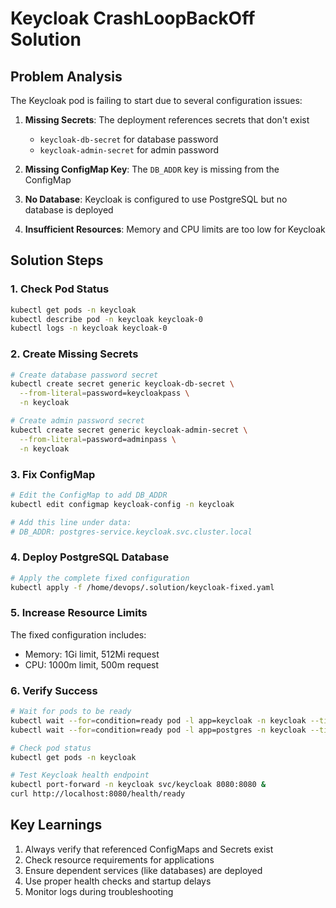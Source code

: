 # Keycloak CrashLoopBackOff Solution

## Problem Analysis

The Keycloak pod is failing to start due to several configuration issues:

1. **Missing Secrets**: The deployment references secrets that don't exist
   - `keycloak-db-secret` for database password
   - `keycloak-admin-secret` for admin password

2. **Missing ConfigMap Key**: The `DB_ADDR` key is missing from the ConfigMap

3. **No Database**: Keycloak is configured to use PostgreSQL but no database is deployed

4. **Insufficient Resources**: Memory and CPU limits are too low for Keycloak

## Solution Steps

### 1. Check Pod Status
```bash
kubectl get pods -n keycloak
kubectl describe pod -n keycloak keycloak-0
kubectl logs -n keycloak keycloak-0
```

### 2. Create Missing Secrets
```bash
# Create database password secret
kubectl create secret generic keycloak-db-secret \
  --from-literal=password=keycloakpass \
  -n keycloak

# Create admin password secret  
kubectl create secret generic keycloak-admin-secret \
  --from-literal=password=adminpass \
  -n keycloak
```

### 3. Fix ConfigMap
```bash
# Edit the ConfigMap to add DB_ADDR
kubectl edit configmap keycloak-config -n keycloak

# Add this line under data:
# DB_ADDR: postgres-service.keycloak.svc.cluster.local
```

### 4. Deploy PostgreSQL Database
```bash
# Apply the complete fixed configuration
kubectl apply -f /home/devops/.solution/keycloak-fixed.yaml
```

### 5. Increase Resource Limits
The fixed configuration includes:
- Memory: 1Gi limit, 512Mi request
- CPU: 1000m limit, 500m request

### 6. Verify Success
```bash
# Wait for pods to be ready
kubectl wait --for=condition=ready pod -l app=keycloak -n keycloak --timeout=300s
kubectl wait --for=condition=ready pod -l app=postgres -n keycloak --timeout=300s

# Check pod status
kubectl get pods -n keycloak

# Test Keycloak health endpoint
kubectl port-forward -n keycloak svc/keycloak 8080:8080 &
curl http://localhost:8080/health/ready
```

## Key Learnings

1. Always verify that referenced ConfigMaps and Secrets exist
2. Check resource requirements for applications
3. Ensure dependent services (like databases) are deployed
4. Use proper health checks and startup delays
5. Monitor logs during troubleshooting